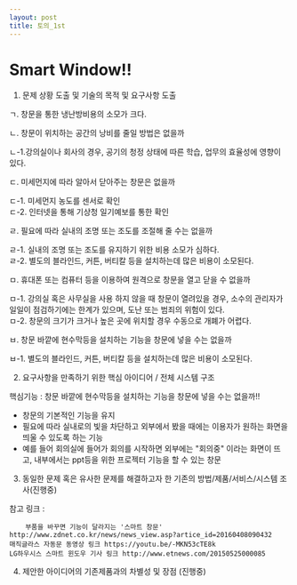 ```yaml
---
layout: post
title: 토의_1st
---
```


Smart Window!!
===============

	
1. 문제 상황 도출 및 기술의 목적 및 요구사항 도출

 ㄱ. 창문을 통한 냉난방비용의 소모가 크다. 

 ㄴ. 창문이 위치하는 공간의 낭비를 줄일 방법은 없을까
 
   ㄴ-1.강의실이나 회사의 경우, 공기의 청정 상태에 따른 학습, 업무의 효율성에 영향이 있다. 

 ㄷ. 미세먼지에 따라 알아서 닫아주는 창문은 없을까

   ㄷ-1. 미세먼지 농도를 센서로 확인  
   ㄷ-2. 인터넷을 통해 기상청 일기예보를 통한 확인

 ㄹ. 필요에 따라 실내의 조명 또는 조도를 조절해 줄 수는 없을까

   ㄹ-1. 실내의 조명 또는 조도를 유지하기 위한 비용 소모가 심하다.            
   ㄹ-2. 별도의 블라인드, 커튼, 버티칼 등을 설치하는데 많은 비용이 소모된다.

 ㅁ. 휴대폰 또는 컴퓨터 등을 이용하여 원격으로 창문을 열고 닫을 수 없을까

   ㅁ-1. 강의실 혹은 사무실을 사용 하지 않을 때 창문이 열려있을 경우, 소수의 관리자가 일일이 점검하기에는 한계가 있으며, 도난 또는 범죄의 위험이 있다.       
   ㅁ-2. 창문의 크기가 크거나 높은 곳에 위치할 경우 수동으로 개폐가 어렵다.

 ㅂ. 창문 바깥에 현수막등을 설치하는 기능을 창문에 넣을 수는 없을까

   ㅂ-1. 별도의 블라인드, 커튼, 버티칼 등을 설치하는데 많은 비용이 소모된다.


2. 요구사항을 만족하기 위한 핵심 아이디어 / 전체 시스템 구조  

 핵심기능 : 창문 바깥에 현수막등을 설치하는 기능을 창문에 넣을 수는 없을까!!       
  - 창문의 기본적인 기능을 유지       
  - 필요에 따라 실내로의 빛을 차단하고 외부에서 봤을 때에는 이용자가 원하는 화면을 띄울 수 있도록 하는 기능        
  - 예를 들어 회의실에 들어가 회의를 시작하면 외부에는 "회의중" 이라는 화면이 뜨고, 내부에서는 ppt등을 위한 프로젝터 기능을 할 수 있는   창문       
3. 동일한 문제 혹은 유사한 문제를 해결하고자 한 기존의 방법/제품/서비스/시스템 조사(진행중)

 참고 링크 :
 
        부품을 바꾸면 기능이 달라지는 '스마트 창문' http://www.zdnet.co.kr/news/news_view.asp?artice_id=20160408090432      
	매직글라스 자동문 동영상 링크 https://youtu.be/-MKN53cTE8k     
	LG하우시스 스마트 윈도우 기사 링크 http://www.etnews.com/20150525000085     

4. 제안한 아이디어의 기존제품과의 차별성 및 장점 (진행중)

[jekyll-docs]: http://jekyllrb.com/docs/home
[jekyll-gh]:   https://github.com/jekyll/jekyll
[jekyll-talk]: https://talk.jekyllrb.com/



